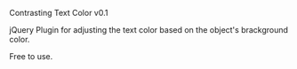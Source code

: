 Contrasting Text Color v0.1

jQuery Plugin for adjusting the text color based on the object's brackground color.


Free to use.